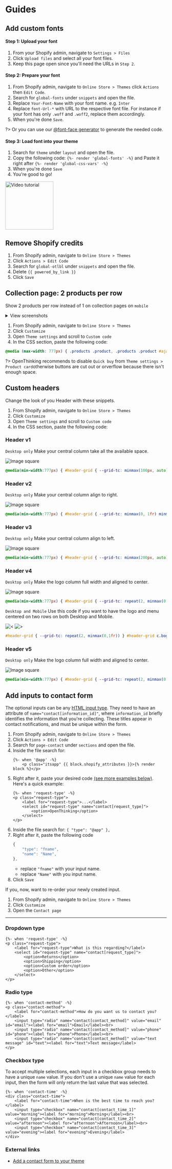 # Guides

## Add custom fonts
#### Step 1: Upload your font
1. From your Shopify admin, navigate to `Settings > Files`
1. Click `Upload files` and select all your font files.
1. Keep this page open since you'll need the URLs in `Step 2`.

#### Step 2: Prepare your font
1. From Shopify admin, navigate to `Online Store > Themes` click `Actions` then `Edit Code`.
1. Search for `global-fonts` under `snippets` and open the file.
1. Replace `Your-Font-Name` with your font name. e.g. `Inter`
1. Replace `font-Url-*` with URL to the respective font file. For instance if your font has only `.woff` and `.woff2`, replace them accordingly.
1. When you're done `Save`.

?> Or you can use our [@font-face generator](https://openthinking.app/x/font-face-generator/) to generate the needed code.

#### Step 3: Load font into your theme
1. Search for `theme` under `layout` and open the file.
1. Copy the following code: `{%- render 'global-fonts' -%}` and Paste it right after `{%- render 'global-css-vars' -%}`
1. When you're done `Save` 
1. You're good to go!

[<img src="https://raw.githubusercontent.com/openxthinking/master-docs/master/docs/_media/vta.svg" alt="Video tutorial" loading="lazy" width=150>](video#custom-fonts)



## Remove Shopify credits

1. From Shopify admin, navigate to `Online Store > Themes` 
1. Click `Actions > Edit Code`
1. Search for `global-otlbl` under `snippets` and open the file.
1. Delete `{{ powered_by_link }}`
1. Click `Save`



## Collection page: 2 products per row
Show 2 products per row instead of 1 on collection pages on `mobile`

<details>
	<summary>View screenshots</summary>
	<img src="/_media/snippets-2col-collection.png" alt="Collection page: 2 products per row" loading="lazy">
	<img src="/_media/snippets-2col-collection2.png" alt="Collection page: 2 products per row" loading="lazy">
	<span class="clearfix"></span>
</details>

1. From Shopify admin, navigate to `Online Store > Themes` 
1. Click `Customize`
1. Open `Theme settings` and scroll to `Custom code`
1. In the CSS section, paste the following code:

```css
@media (max-width: 777px) { .products .product, .products .product #ajaxSection[columns-s="1"] { --grid-tc: repeat(2, minmax(0,1fr))!important } .products .product .card:nth-child(odd) { border-right: var(--globalBorder)!important } .products .quickBuy .cartButton, .quickBuy .productSelect { width: calc(100% - var(--padding)); overflow: hidden } .products .product .itsOverlay flex[jc="between"] { flex-direction: column }.products .product .itsOverlay flex c[as="center"] { align-self: flex-start } }
```

?> OpenThinking recommends to disable `Quick buy` from `Theme settings > Product card`otherwise buttons are cut out or orverflow because there isn't enough space.

## Custom headers
Change the look of you Header with these snippets.

1. From Shopify admin, navigate to `Online Store > Themes` 
1. Click `Customize`
1. Open `Theme settings` and scroll to `Custom code`
1. In the CSS section, paste the following code:

### Header v1

`Desktop only` Make your central column take all the available space.

![Image square](/_media/snippets-header-v1.png "Custom header version 1")

```css
@media(min-width:777px) { #header-grid { --grid-tc: minmax(100px, auto) minmax(0, 1fr) auto-fit } }
```


### Header v2

`Desktop only` Make your central column align to right.

![Image square](/_media/snippets-header-v2.png "Custom header version 2")

```css
@media(min-width:777px) { #header-grid { --grid-tc: minmax(0, 1fr) minmax(200px, auto) minmax(200px, auto) } }
```


### Header v3

`Desktop only` Make your central column align to left.

![Image square](/_media/snippets-header-v3.png "Custom header version 3")

```css
@media(min-width:777px) { #header-grid { --grid-tc: minmax(200px, auto) minmax(200px, auto) minmax(0, 1fr) } }
```


### Header v4

`Desktop only` Make the logo column full width and aligned to center.

![Image square](/_media/snippets-header-v4.png "Custom header version 4")

```css
@media(min-width:777px) { #header-grid { --grid-tc: repeat(2, minmax(0,1fr)) } #header-grid c.bogo { grid-column: 1/-1; justify-content: center; border-bottom: var(--globalBorder); padding: var(--padding); border-right: 0!important } }
```

`Desktop and Mobile` Use this code if you want to have the logo and menu centered on two rows on both Desktop and Mobile.

![<](/_media/snippets-header-v4.png "Custom header version 4")
![>](/_media/snippets-header-v4-mobile.png "Custom header version 4 mobile")
<span class="clearfix"></span>

```css
#header-grid { --grid-tc: repeat(2, minmax(0,1fr)) } #header-grid c.bogo { grid-column: 1/-1; justify-content: center; border-bottom: var(--globalBorder); padding: var(--padding); border-right: 0!important } @media(max-width:777px) { #header-grid c.accounts { grid-column: 1/-1; justify-content: center } }
``` 


### Header v5

`Desktop only` Make the logo column full width and aligned to center.

![Image square](/_media/snippets-header-v5.png "Custom header version 5")

```css
@media(min-width:777px) { #header-grid { --grid-tc: repeat(2, minmax(0,1fr)) } #header-grid c.bogo { grid-column: 1/-1; justify-content: center; order: 99; border-top: var(--globalBorder); padding: var(--padding); border-right: 0!important } }
```

## Add inputs to contact form

The optional inputs can be any [HTML input type](https://developer.mozilla.org/en-US/docs/Learn/Forms/HTML5_input_types). They need to have an attribute of `name="contact[information_id]"`, where `information_id` briefly identifies the information that you're collecting. These titles appear in contact notifications, and must be unique within the form.


1. From Shopify admin, navigate to `Online Store > Themes` 
1. Click `Actions > Edit Code`
1. Search for `page-contact` under `sections` and open the file.
1. Inside the file search for: 
	```liquid
	{%- when '@app' -%}
        <p class="itsapp" {{ block.shopify_attributes }}>{% render block %}</p>
	```
1. Right after it, paste your desired code [(see more examples below)](snippets#dropdown-type). Here's a quick example:
	```liquid
	{%- when 'request-type' -%}
	<p class="request-type">
		<label for="request-type">...</label>
		<select id="request-type" name="contact[request_type]">
			<option>OpenThinking</option>
		</select>
	</p>
	```
1. Inside the file search for: `{ "type": "@app" },`
1. Right after it, paste the following code
	```js
	{ 
		"type": "fname",
		"name": "Name", 
	},
	```
	- replace `"fname"` with your input name.
	- replace `"Name"` with you input name.
1. Click `Save`



If you, now, want to re-order your newly created input. 

1. From Shopify admin, navigate to `Online Store > Themes` 
1. Click `Customize`
1. Open the `Contact page`

---

### Dropdown type

```liquid
{%- when 'request-type' -%}
<p class="request-type">
	<label for="request-type">What is this regarding?</label>
	<select id="request-type" name="contact[request_type]">
		<option>Returns</option>
		<option>Shipping</option>
		<option>Custom order</option>
		<option>Other</option>
	</select>
</p>
```

### Radio type

```liquid
{%- when 'contact-method' -%}
<p class="contact-method">
	<label for="contact-method">How do you want us to contact you?</label>
	<input type="radio" name="contact[contact_method]" value="email" id="email"><label for="email">Email</label><br>
	<input type="radio" name="contact[contact_method]" value="phone" id="phone"><label for="phone">Phone</label><br>
	<input type="radio" name="contact[contact_method]" value="text message" id="text"><label for="text">Text message</label>
</p>
```

### Checkbox type

To accept multiple selections, each input in a checkbox group needs to have a unique `name` value. If you don't use a unique `name` value for each input, then the form will only return the last value that was selected.

```liquid
{%- when 'contact-time' -%}
<div class="contact-time">
	<label for="contact-time">When is the best time to reach you?</label>
	<input type="checkbox" name="contact[contact_time_1]" value="morning"><label for="morning">Morning</label><br>
	<input type="checkbox" name="contact[contact_time_2]" value="afternoon"><label for="afternoon">Afternoon</label><br>
	<input type="checkbox" name="contact[contact_time_3]" value="evening"><label for="evening">Evening</label>
</div>
```

### External links
- [Add a contact form to your theme](https://shopify.dev/themes/customer-engagement/add-contact-form#dropdown-type?ref=openthinking1)
